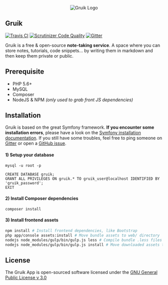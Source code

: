 <p align="center">
<img src="http://i.imgur.com/9J2KiWr.png" alt="Gruik Logo"/>
</p>

## Gruik
[![Travis CI](https://travis-ci.org/grena/gruik.svg)](https://travis-ci.org/grena/gruik/tree/symfony)
[![Scrutinizer Code Quality](https://scrutinizer-ci.com/g/grena/gruik/badges/quality-score.png?b=symfony)](https://scrutinizer-ci.com/g/grena/gruik/?branch=symfony)
[![Gitter](https://badges.gitter.im/Join%20Chat.svg)](https://gitter.im/grena/gruik?utm_source=badge&utm_medium=badge&utm_campaign=pr-badge)

Gruik is a free & open-source **note-taking service**. A space where you can store notes, tutorials, code snippets... by writing them in markdown and then keep them private or public.

## Prerequisite
- PHP 5.6+
- MySQL
- Composer
- NodeJS & NPM _(only used to grab front JS dependencies)_

## Installation
Gruik is based on the great Symfony framework. **If you encounter some installation errors**,
please have a look on the [Symfony installation documentation](http://symfony.com/doc/2.8/book/installation.html).
If you still have some troubles, feel free to ping someone on [Gitter](https://gitter.im/grena/gruik) or open a [GitHub issue](https://github.com/grena/gruik/issues/new).

#### 1) Setup your database
```
mysql -u root -p

CREATE DATABASE gruik;
GRANT ALL PRIVILEGES ON gruik.* TO gruik_user@localhost IDENTIFIED BY 'gruik_password';
EXIT
```

#### 2) Install Composer dependencies
```
composer install
```

#### 3) Install frontend assets
```bash
npm install # Install frontend dependencies, like Bootstrap
php app/console assets:install # Move bundle assets to web/ directory
nodejs node_modules/gulp/bin/gulp.js less # Compile bundle .less files to .css
nodejs node_modules/gulp/bin/gulp.js install # Move downloaded assets to web/ directory
```

## License
The Gruik App is open-sourced software licensed under the [GNU General Public License v 3.0](https://opensource.org/licenses/GPL-3.0)
